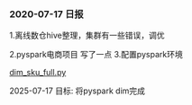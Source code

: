 ### 2020-07-17 日报
1.离线数仓hive整理，集群有一些错误，调优

2.pyspark电商项目  写了一点
3.配置pyspark环境


[dim_sku_full.py](../offline-pyspark/dim/dim_sku_full.py)
 


2025-07-17 目标:
将pyspark dim完成





